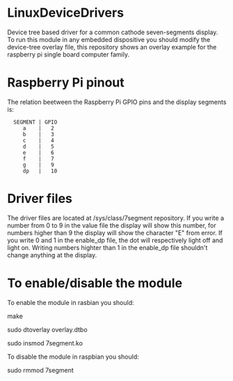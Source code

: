 # LinuxDeviceDrivers

Device tree based driver for a common cathode seven-segments display. To run this module in any embedded dispositive you should modify the device-tree overlay file, this repository shows an overlay example for the raspberry pi single board computer family.    

# Raspberry Pi pinout

The relation beetween the Raspberry Pi GPIO pins and the display segments is:

      SEGMENT | GPIO
         a    |   2
         b    |   3
         c    |   4
         d    |   5
         e    |   6
         f    |   7
         g    |   9
         dp   |   10
         
# Driver files

The driver files are located at /sys/class/7segment repository. If you write a number from 0 to 9 in the value file the display will show this number, for numbers higher than 9 the display will show the character "E" from error. If you write 0 and 1 in the enable_dp file, the dot will respectively light off and light on. Writing numbers highter than 1 in the enable_dp file shouldn't change anything at the display.

# To enable/disable the module

To enable the module in rasbian you should:

make

sudo dtoverlay overlay.dtbo

sudo insmod 7segment.ko

To disable the module in raspbian you should:

sudo rmmod 7segment
